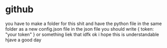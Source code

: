 # github

you have to make a folder for this shit and have the python file in the same folder as a new config.json file
in the json file you should write
{
token: "your token"
}
or something liek that idfk ok i hope this is understandable hjave a good day
